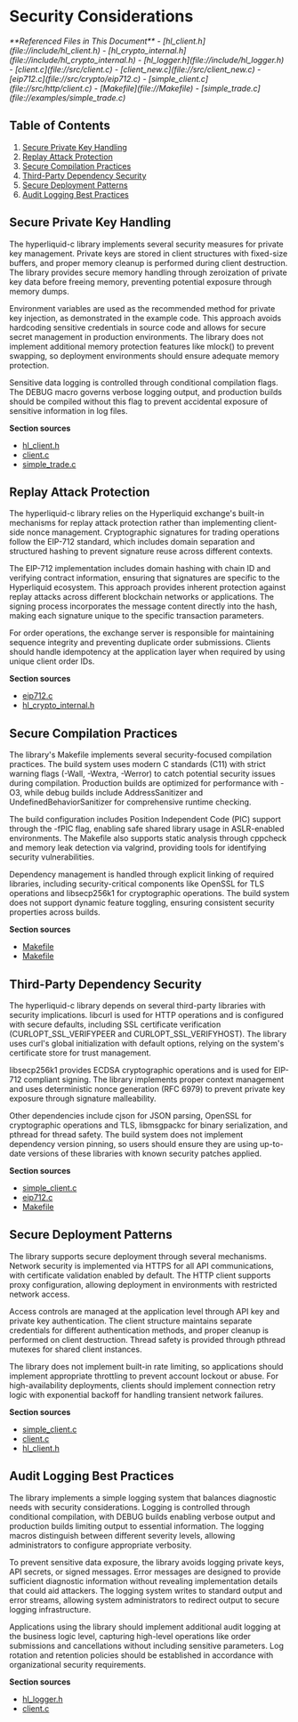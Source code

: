 # Security Considerations

<cite>
**Referenced Files in This Document**   
- [hl_client.h](file://include/hl_client.h)
- [hl_crypto_internal.h](file://include/hl_crypto_internal.h)
- [hl_logger.h](file://include/hl_logger.h)
- [client.c](file://src/client.c)
- [client_new.c](file://src/client_new.c)
- [eip712.c](file://src/crypto/eip712.c)
- [simple_client.c](file://src/http/client.c)
- [Makefile](file://Makefile)
- [simple_trade.c](file://examples/simple_trade.c)
</cite>

## Table of Contents
1. [Secure Private Key Handling](#secure-private-key-handling)
2. [Replay Attack Protection](#replay-attack-protection)
3. [Secure Compilation Practices](#secure-compilation-practices)
4. [Third-Party Dependency Security](#third-party-dependency-security)
5. [Secure Deployment Patterns](#secure-deployment-patterns)
6. [Audit Logging Best Practices](#audit-logging-best-practices)

## Secure Private Key Handling

The hyperliquid-c library implements several security measures for private key management. Private keys are stored in client structures with fixed-size buffers, and proper memory cleanup is performed during client destruction. The library provides secure memory handling through zeroization of private key data before freeing memory, preventing potential exposure through memory dumps.

Environment variables are used as the recommended method for private key injection, as demonstrated in the example code. This approach avoids hardcoding sensitive credentials in source code and allows for secure secret management in production environments. The library does not implement additional memory protection features like mlock() to prevent swapping, so deployment environments should ensure adequate memory protection.

Sensitive data logging is controlled through conditional compilation flags. The DEBUG macro governs verbose logging output, and production builds should be compiled without this flag to prevent accidental exposure of sensitive information in log files.

**Section sources**
- [hl_client.h](file://include/hl_client.h#L45-L50)
- [client.c](file://src/client.c#L175-L185)
- [simple_trade.c](file://examples/simple_trade.c#L21-L23)

## Replay Attack Protection

The hyperliquid-c library relies on the Hyperliquid exchange's built-in mechanisms for replay attack protection rather than implementing client-side nonce management. Cryptographic signatures for trading operations follow the EIP-712 standard, which includes domain separation and structured hashing to prevent signature reuse across different contexts.

The EIP-712 implementation includes domain hashing with chain ID and verifying contract information, ensuring that signatures are specific to the Hyperliquid ecosystem. This approach provides inherent protection against replay attacks across different blockchain networks or applications. The signing process incorporates the message content directly into the hash, making each signature unique to the specific transaction parameters.

For order operations, the exchange server is responsible for maintaining sequence integrity and preventing duplicate order submissions. Clients should handle idempotency at the application layer when required by using unique client order IDs.

**Section sources**
- [eip712.c](file://src/crypto/eip712.c#L200-L297)
- [hl_crypto_internal.h](file://include/hl_crypto_internal.h#L75-L80)

## Secure Compilation Practices

The library's Makefile implements several security-focused compilation practices. The build system uses modern C standards (C11) with strict warning flags (-Wall, -Wextra, -Werror) to catch potential security issues during compilation. Production builds are optimized for performance with -O3, while debug builds include AddressSanitizer and UndefinedBehaviorSanitizer for comprehensive runtime checking.

The build configuration includes Position Independent Code (PIC) support through the -fPIC flag, enabling safe shared library usage in ASLR-enabled environments. The Makefile also supports static analysis through cppcheck and memory leak detection via valgrind, providing tools for identifying security vulnerabilities.

Dependency management is handled through explicit linking of required libraries, including security-critical components like OpenSSL for TLS operations and libsecp256k1 for cryptographic operations. The build system does not support dynamic feature toggling, ensuring consistent security properties across builds.

**Section sources**
- [Makefile](file://Makefile#L3-L10)
- [Makefile](file://Makefile#L200-L220)

## Third-Party Dependency Security

The hyperliquid-c library depends on several third-party libraries with security implications. libcurl is used for HTTP operations and is configured with secure defaults, including SSL certificate verification (CURLOPT_SSL_VERIFYPEER and CURLOPT_SSL_VERIFYHOST). The library uses curl's global initialization with default options, relying on the system's certificate store for trust management.

libsecp256k1 provides ECDSA cryptographic operations and is used for EIP-712 compliant signing. The library implements proper context management and uses deterministic nonce generation (RFC 6979) to prevent private key exposure through signature malleability.

Other dependencies include cjson for JSON parsing, OpenSSL for cryptographic operations and TLS, libmsgpackc for binary serialization, and pthread for thread safety. The build system does not implement dependency version pinning, so users should ensure they are using up-to-date versions of these libraries with known security patches applied.

**Section sources**
- [simple_client.c](file://src/http/client.c#L38-L69)
- [eip712.c](file://src/crypto/eip712.c#L15-L20)
- [Makefile](file://Makefile#L7-L8)

## Secure Deployment Patterns

The library supports secure deployment through several mechanisms. Network security is implemented via HTTPS for all API communications, with certificate validation enabled by default. The HTTP client supports proxy configuration, allowing deployment in environments with restricted network access.

Access controls are managed at the application level through API key and private key authentication. The client structure maintains separate credentials for different authentication methods, and proper cleanup is performed on client destruction. Thread safety is provided through pthread mutexes for shared client instances.

The library does not implement built-in rate limiting, so applications should implement appropriate throttling to prevent account lockout or abuse. For high-availability deployments, clients should implement connection retry logic with exponential backoff for handling transient network failures.

**Section sources**
- [simple_client.c](file://src/http/client.c#L60-L68)
- [client.c](file://src/client.c#L145-L155)
- [hl_client.h](file://include/hl_client.h#L100-L110)

## Audit Logging Best Practices

The library implements a simple logging system that balances diagnostic needs with security considerations. Logging is controlled through conditional compilation, with DEBUG builds enabling verbose output and production builds limiting output to essential information. The logging macros distinguish between different severity levels, allowing administrators to configure appropriate verbosity.

To prevent sensitive data exposure, the library avoids logging private keys, API secrets, or signed messages. Error messages are designed to provide sufficient diagnostic information without revealing implementation details that could aid attackers. The logging system writes to standard output and error streams, allowing system administrators to redirect output to secure logging infrastructure.

Applications using the library should implement additional audit logging at the business logic level, capturing high-level operations like order submissions and cancellations without including sensitive parameters. Log rotation and retention policies should be established in accordance with organizational security requirements.

**Section sources**
- [hl_logger.h](file://include/hl_logger.h#L15-L30)
- [client.c](file://src/client.c#L160-L165)